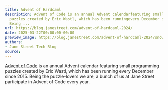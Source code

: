 ```yaml
---
title: Advent of Hardcaml
description: Advent of Code is an annual Advent calendarfeaturing small programming
  puzzles created by Eric Wastl, which has been runningevery December since 2015.
  Being ...
url: https://blog.janestreet.com/advent-of-hardcaml-2024/
date: 2025-03-22T00:00:00-00:00
preview_image: https://blog.janestreet.com/advent-of-hardcaml-2024/snowglobe_camel.png
authors:
- Jane Street Tech Blog
source:
---
```


<p><a href="https://adventofcode.com/">Advent of Code</a> is an annual Advent calendar
featuring small programming puzzles created by Eric Wastl, which has been running
every December since 2015. Being the puzzle-lovers we are, a bunch of us at
Jane Street participate in Advent of Code every year.</p>


